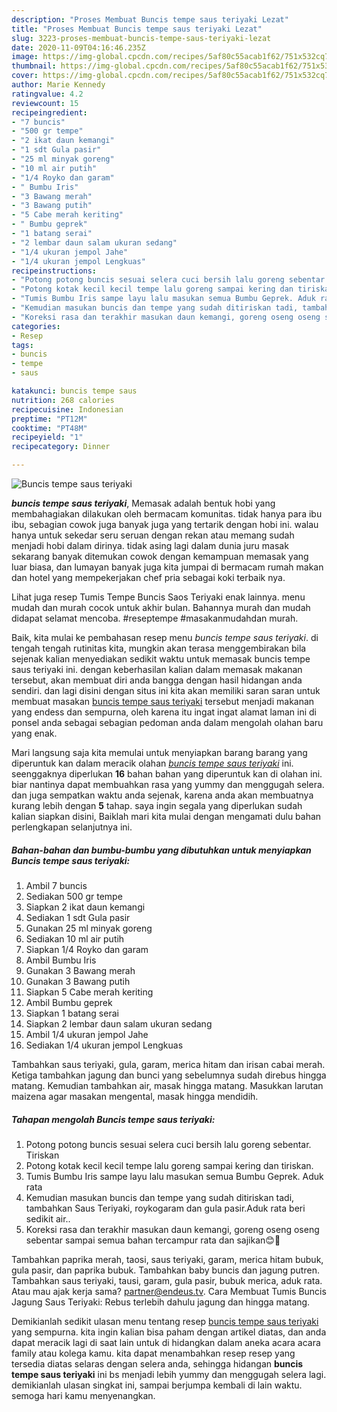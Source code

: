 ```yaml
---
description: "Proses Membuat Buncis tempe saus teriyaki Lezat"
title: "Proses Membuat Buncis tempe saus teriyaki Lezat"
slug: 3223-proses-membuat-buncis-tempe-saus-teriyaki-lezat
date: 2020-11-09T04:16:46.235Z
image: https://img-global.cpcdn.com/recipes/5af80c55acab1f62/751x532cq70/buncis-tempe-saus-teriyaki-foto-resep-utama.jpg
thumbnail: https://img-global.cpcdn.com/recipes/5af80c55acab1f62/751x532cq70/buncis-tempe-saus-teriyaki-foto-resep-utama.jpg
cover: https://img-global.cpcdn.com/recipes/5af80c55acab1f62/751x532cq70/buncis-tempe-saus-teriyaki-foto-resep-utama.jpg
author: Marie Kennedy
ratingvalue: 4.2
reviewcount: 15
recipeingredient:
- "7 buncis"
- "500 gr tempe"
- "2 ikat daun kemangi"
- "1 sdt Gula pasir"
- "25 ml minyak goreng"
- "10 ml air putih"
- "1/4 Royko dan garam"
- " Bumbu Iris"
- "3 Bawang merah"
- "3 Bawang putih"
- "5 Cabe merah keriting"
- " Bumbu geprek"
- "1 batang serai"
- "2 lembar daun salam ukuran sedang"
- "1/4 ukuran jempol Jahe"
- "1/4 ukuran jempol Lengkuas"
recipeinstructions:
- "Potong potong buncis sesuai selera cuci bersih lalu goreng sebentar. Tiriskan"
- "Potong kotak kecil kecil tempe lalu goreng sampai kering dan tiriskan."
- "Tumis Bumbu Iris sampe layu lalu masukan semua Bumbu Geprek. Aduk rata"
- "Kemudian masukan buncis dan tempe yang sudah ditiriskan tadi, tambahkan Saus Teriyaki, roykogaram dan gula pasir.Aduk rata beri sedikit air.."
- "Koreksi rasa dan terakhir masukan daun kemangi, goreng oseng oseng sebentar sampai semua bahan tercampur rata dan sajikan😊🙏"
categories:
- Resep
tags:
- buncis
- tempe
- saus

katakunci: buncis tempe saus 
nutrition: 268 calories
recipecuisine: Indonesian
preptime: "PT12M"
cooktime: "PT48M"
recipeyield: "1"
recipecategory: Dinner

---
```



![Buncis tempe saus teriyaki](https://img-global.cpcdn.com/recipes/5af80c55acab1f62/751x532cq70/buncis-tempe-saus-teriyaki-foto-resep-utama.jpg)

<b><i>buncis tempe saus teriyaki</i></b>, Memasak adalah bentuk hobi yang membahagiakan dilakukan oleh bermacam komunitas. tidak hanya para ibu ibu, sebagian cowok juga banyak juga yang tertarik dengan hobi ini. walau hanya untuk sekedar seru seruan dengan rekan atau memang sudah menjadi hobi dalam dirinya. tidak asing lagi dalam dunia juru masak sekarang banyak ditemukan cowok dengan kemampuan memasak yang luar biasa, dan lumayan banyak juga kita jumpai di bermacam rumah makan dan hotel yang mempekerjakan chef pria sebagai koki terbaik nya.

Lihat juga resep Tumis Tempe Buncis Saos Teriyaki enak lainnya. menu mudah dan murah cocok untuk akhir bulan. Bahannya murah dan mudah didapat selamat mencoba. #reseptempe #masakanmudahdan murah.

Baik, kita mulai ke pembahasan resep menu <i>buncis tempe saus teriyaki</i>. di tengah tengah rutinitas kita, mungkin akan terasa menggembirakan bila sejenak kalian menyediakan sedikit waktu untuk memasak buncis tempe saus teriyaki ini. dengan keberhasilan kalian dalam memasak makanan tersebut, akan membuat diri anda bangga dengan hasil hidangan anda sendiri. dan lagi disini dengan situs ini kita akan memiliki saran saran untuk membuat masakan <u>buncis tempe saus teriyaki</u> tersebut menjadi makanan yang endess dan sempurna, oleh karena itu ingat ingat alamat laman ini di ponsel anda sebagai sebagian pedoman anda dalam mengolah olahan baru yang enak.


Mari langsung saja kita memulai untuk menyiapkan barang barang yang diperuntuk kan dalam meracik olahan <u><i>buncis tempe saus teriyaki</i></u> ini. seenggaknya diperlukan <b>16</b> bahan bahan yang diperuntuk kan di olahan ini. biar nantinya dapat membuahkan rasa yang yummy dan menggugah selera. dan juga sempatkan waktu anda sejenak, karena anda akan membuatnya kurang lebih dengan <b>5</b> tahap. saya ingin segala yang diperlukan sudah kalian siapkan disini, Baiklah mari kita mulai dengan mengamati dulu bahan perlengkapan selanjutnya ini.

<!--inarticleads1-->

##### Bahan-bahan dan bumbu-bumbu yang dibutuhkan untuk menyiapkan Buncis tempe saus teriyaki:

1. Ambil 7 buncis
1. Sediakan 500 gr tempe
1. Siapkan 2 ikat daun kemangi
1. Sediakan 1 sdt Gula pasir
1. Gunakan 25 ml minyak goreng
1. Sediakan 10 ml air putih
1. Siapkan 1/4 Royko dan garam
1. Ambil  Bumbu Iris
1. Gunakan 3 Bawang merah
1. Gunakan 3 Bawang putih
1. Siapkan 5 Cabe merah keriting
1. Ambil  Bumbu geprek
1. Siapkan 1 batang serai
1. Siapkan 2 lembar daun salam ukuran sedang
1. Ambil 1/4 ukuran jempol Jahe
1. Sediakan 1/4 ukuran jempol Lengkuas


Tambahkan saus teriyaki, gula, garam, merica hitam dan irisan cabai merah. Ketiga tambahkan jagung dan bunci yang sebelumnya sudah direbus hingga matang. Kemudian tambahkan air, masak hingga matang. Masukkan larutan maizena agar masakan mengental, masak hingga mendidih. 

<!--inarticleads2-->

##### Tahapan mengolah Buncis tempe saus teriyaki:

1. Potong potong buncis sesuai selera cuci bersih lalu goreng sebentar. Tiriskan
1. Potong kotak kecil kecil tempe lalu goreng sampai kering dan tiriskan.
1. Tumis Bumbu Iris sampe layu lalu masukan semua Bumbu Geprek. Aduk rata
1. Kemudian masukan buncis dan tempe yang sudah ditiriskan tadi, tambahkan Saus Teriyaki, roykogaram dan gula pasir.Aduk rata beri sedikit air..
1. Koreksi rasa dan terakhir masukan daun kemangi, goreng oseng oseng sebentar sampai semua bahan tercampur rata dan sajikan😊🙏


Tambahkan paprika merah, taosi, saus teriyaki, garam, merica hitam bubuk, gula pasir, dan paprika bubuk. Tambahkan baby buncis dan jagung putren. Tambahkan saus teriyaki, tausi, garam, gula pasir, bubuk merica, aduk rata. Atau mau ajak kerja sama? partner@endeus.tv. Cara Membuat Tumis Buncis Jagung Saus Teriyaki: Rebus terlebih dahulu jagung dan hingga matang. 

Demikianlah sedikit ulasan menu tentang resep <u>buncis tempe saus teriyaki</u> yang sempurna. kita ingin kalian bisa paham dengan artikel diatas, dan anda dapat meracik lagi di saat lain untuk di hidangkan dalam aneka acara acara family atau kolega kamu. kita dapat menambahkan resep resep yang tersedia diatas selaras dengan selera anda, sehingga hidangan <b>buncis tempe saus teriyaki</b> ini bs menjadi lebih yummy dan menggugah selera lagi. demikianlah ulasan singkat ini, sampai berjumpa kembali di lain waktu. semoga hari kamu menyenangkan.
